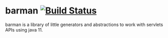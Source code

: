 # barman [![Build Status](https://travis-ci.org/matero/barman.svg?branch=main)](https://travis-ci.org/matero/barman)
barman is a library of little generators and abstractions to work with servlets APIs using java 11.
